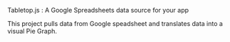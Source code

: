 Tabletop.js : A Google Spreadsheets data source for your app


This project pulls data from Google speadsheet and translates data into a visual Pie Graph.